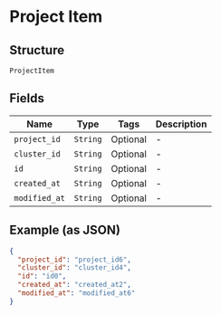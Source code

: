 
# Project Item

## Structure

`ProjectItem`

## Fields

| Name | Type | Tags | Description |
|  --- | --- | --- | --- |
| `project_id` | `String` | Optional | - |
| `cluster_id` | `String` | Optional | - |
| `id` | `String` | Optional | - |
| `created_at` | `String` | Optional | - |
| `modified_at` | `String` | Optional | - |

## Example (as JSON)

```json
{
  "project_id": "project_id6",
  "cluster_id": "cluster_id4",
  "id": "id0",
  "created_at": "created_at2",
  "modified_at": "modified_at6"
}
```


